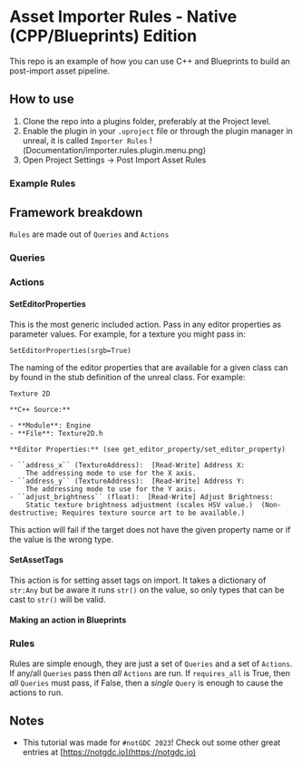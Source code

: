 # Asset Importer Rules - Native (CPP/Blueprints) Edition

This repo is an example of how you can use C++ and Blueprints to build an post-import asset pipeline.

## How to use

1. Clone the repo into a plugins folder, preferably at the Project level.
2. Enable the plugin in your `.uproject` file or through the plugin manager in unreal, it is called `Importer Rules`
   !(Documentation/importer.rules.plugin.menu.png)
3. Open Project Settings -> Post Import Asset Rules

### Example Rules

## Framework breakdown

`Rules` are made out of `Queries` and `Actions`

### Queries

### Actions

#### SetEditorProperties

This is the most generic included action. Pass in any editor properties as parameter values. For example, for a texture you might pass in:

```SetEditorProperties(srgb=True)```

The naming of the editor properties that are available for a given class can by found in the stub definition of the unreal class. For example:

```text
Texture 2D

**C++ Source:**

- **Module**: Engine
- **File**: Texture2D.h

**Editor Properties:** (see get_editor_property/set_editor_property)

- ``address_x`` (TextureAddress):  [Read-Write] Address X:
    The addressing mode to use for the X axis.
- ``address_y`` (TextureAddress):  [Read-Write] Address Y:
    The addressing mode to use for the Y axis.
- ``adjust_brightness`` (float):  [Read-Write] Adjust Brightness:
    Static texture brightness adjustment (scales HSV value.)  (Non-destructive; Requires texture source art to be available.)
```

This action will fail if the target does not have the given property name or if the value is the wrong type.

#### SetAssetTags

This action is for setting asset tags on import. It takes a dictionary of `str:Any` but be aware it runs `str()` on the value, so only types that can be cast to `str()` will be valid.

#### Making an action in Blueprints

### Rules

Rules are simple enough, they are just a set of `Queries` and a set of `Actions`. If any/all `Queries` pass then *all* `Actions` are run. If `requires_all` is True, then *all* `Queries` must pass, if False, then a *single* `Query` is enough to cause the actions to run.


## Notes


* This tutorial was made for `#notGDC 2023`! Check out some other great entries at [https://notgdc.io](https://notgdc.io)
